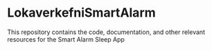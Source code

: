 # LokaverkefniSmartAlarm
This repository contains the code, documentation, and other relevant resources for the Smart Alarm Sleep App
